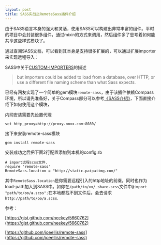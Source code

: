 ```yaml
---
layout: post
title: SASS实战之RemoteSass插件介绍
---
```

由于SASS语言本身的强大和灵活，使用SASS可以构建出非常丰富的组件。平时的项目中会封装很多组件，通过mixin的方式来调用，然后组件多了思考着如何能共享这些样式模块了。

通过查阅SASS文档，可以看到其本身是支持很多扩展的，可以通过扩展importer来实现远程导入：

SASS中关于[CUSTOM-IMPORTERS](http://sass-lang.com/docs/yardoc/file.SASS_REFERENCE.html#custom_importers)的描述

>but importers could be added to load from a database, over HTTP, or use a different file naming scheme than what Sass expects.

已经有网友实现了一个简单的gem模块`remote-sass`，由于该插件依赖Compass环境，所以请先准备好，关于Compass部分可以参考[《SASS介绍》](http://goo.gl/VMyISe)，下面直接介绍下如何使用这个模块，

内网安装需要先设置代理

    set http_proxy=http://proxy.ooxx.com:8080/

接下来安装remote-sass模块

    gem install remote-sass

安装成功之后把下面2行配置添加到本机的config.rb

    # import远程scss文件.
    require 'remote-sass'
    RemoteSass.location = "http://static.paipaiimg.com/"

其中`RemoteSass.location`是你需要远程引入的http地址的前缀，同时也作为load-path加入到SASS中。如你在`/path/to/xx/_share.scss`文件中`@import "path/to/oo/a.scss";`在本地都找不到文件后，会去请求`http://path/to/oo/a.scss`.

参考：

[https://gist.github.com/neekey/5660762](https://gist.github.com/neekey/5660762)

[https://github.com/joeellis/remote-sass](https://github.com/joeellis/remote-sass)
